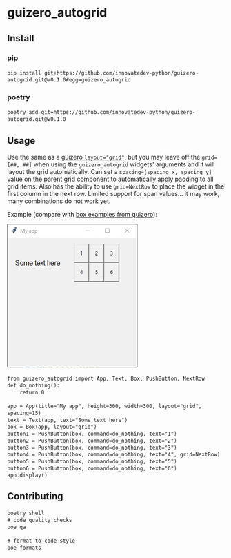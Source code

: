 # guizero_autogrid

## Install

### pip

    pip install git+https://github.com/innovatedev-python/guizero-autogrid.git@v0.1.0#egg=guizero_autogrid

### poetry

    poetry add git+https://github.com/innovatedev-python/guizero-autogrid.git@v0.1.0

## Usage

Use the same as a [guizero `layout="grid"`](https://lawsie.github.io/guizero/box/), but you may leave off the `grid=[##, ##]` when using the `guizero_autogrid` widgets' arguments and it will layout the grid automatically. Can set a `spacing=[spacing_x, spacing_y]` value on the parent grid component to automatically apply padding to all grid items. Also has the ability to use `grid=NextRow` to place the widget in the first column in the next row. Limited support for span values... it may work, many combinations do not work yet.

Example (compare with [box examples from guizero](https://lawsie.github.io/guizero/box/#examples)):

![example auto grid](docs/example-auto-grid.png)

    from guizero_autogrid import App, Text, Box, PushButton, NextRow
    def do_nothing():
        return 0

    app = App(title="My app", height=300, width=300, layout="grid", spacing=15)
    text = Text(app, text="Some text here")
    box = Box(app, layout="grid")
    button1 = PushButton(box, command=do_nothing, text="1")
    button2 = PushButton(box, command=do_nothing, text="2")
    button3 = PushButton(box, command=do_nothing, text="3")
    button4 = PushButton(box, command=do_nothing, text="4", grid=NextRow)
    button5 = PushButton(box, command=do_nothing, text="5")
    button6 = PushButton(box, command=do_nothing, text="6")
    app.display()

## Contributing

    poetry shell
    # code quality checks
    poe qa

    # format to code style
    poe formats
